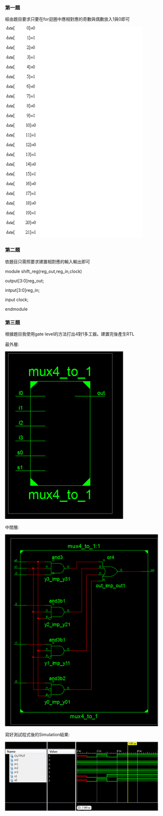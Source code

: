 ### 第一題
經由題目要求只要在for迴圈中應相對應的奇數與偶數放入1與0即可

![](result/Lab1-1.png)

### 第二題
依題目只需照要求建置相對應的輸入輸出即可

module shift_reg(reg_out,reg_in,clock)

output[3:0]reg_out;

intput[3:0]reg_in;

input clock;

endmodule

### 第三題
根據題目我使用gate level的方法打出4對1多工器。建置完後產生RTL

最外層:

![](result/Lab1-3-1.png)

中間層:

![](result/Lab1-3-2.png)

寫好測試程式後的Simulation結果:

![](result/Lab1-3-3.png)


